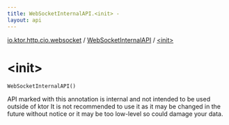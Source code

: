 ```yaml
---
title: WebSocketInternalAPI.<init> - 
layout: api
---
```


<div class='api-docs-breadcrumbs'><a href="../index.html">io.ktor.http.cio.websocket</a> / <a href="index.html">WebSocketInternalAPI</a> / <a href="./-init-.html">&lt;init&gt;</a></div>

# &lt;init&gt;

<div class="signature"><code><span class="identifier">WebSocketInternalAPI</span><span class="symbol">(</span><span class="symbol">)</span></code></div>

API marked with this annotation is internal and not intended to be used outside of ktor
It is not recommended to use it as it may be changed in the future without notice or
it may be too low-level so could damage your data.

